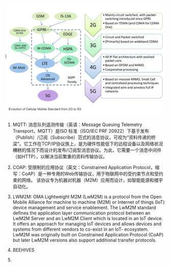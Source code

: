 ![](./IMG/Evolution.png)

1. MQTT: 消息队列遥测传输（英语：Message Queuing Telemetry Transport，MQTT）是ISO 标准（ISO/IEC PRF 20922）下基于发布（Publish）/订阅（Subscribe）范式的消息协议，可视为“资料传递的桥梁”。它工作在TCP/IP协议族上，是为硬件性能低下的远程设备以及网络状况糟糕的情况下而设计的发布/订阅型消息协议。为此，它需要一个消息中间件（如HTTP），以解决当前繁重的资料传输协议。

2. COAP: 受限制的应用协议（英文：Constrained Application Protocol，缩写：CoAP）是一种专用的Web传输协议，用于物联网中的受约束节点和受约束的网络。 该协议专为机器对机器（M2M）应用而设计，如智能能源和楼宇自动化。

3. LWM2M: OMA Lightweight M2M (LwM2M) is a protocol from the Open Mobile Alliance for machine to machine (M2M) or Internet of things (IoT) device management and service enablement. The LwM2M standard defines the application layer communication protocol between an LwM2M Server and an LwM2M Client which is located in an IoT device. It offers an approach for managing IoT devices and allows devices and systems from different vendors to co-exist in an IoT- ecosystem. LwM2M was originally built on Constrained Application Protocol (CoAP) but later LwM2M versions also support additional transfer protocols.

4. BEEHIVES

5. 